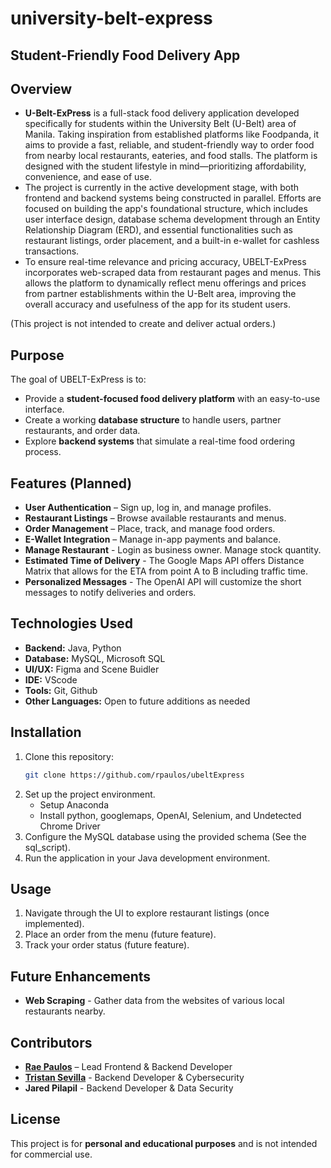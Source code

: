 # university-belt-express
## Student-Friendly Food Delivery App  

## Overview  
- **U-Belt-ExPress** is a full-stack food delivery application developed specifically for students within the University Belt (U-Belt) area of Manila. Taking inspiration from established platforms like Foodpanda, it aims to provide a fast, reliable, and student-friendly way to order food from nearby local restaurants, eateries, and food stalls. The platform is designed with the student lifestyle in mind—prioritizing affordability, convenience, and ease of use.
- The project is currently in the active development stage, with both frontend and backend systems being constructed in parallel. Efforts are focused on building the app's foundational structure, which includes user interface design, database schema development through an Entity Relationship Diagram (ERD), and essential functionalities such as restaurant listings, order placement, and a built-in e-wallet for cashless transactions.
- To ensure real-time relevance and pricing accuracy, UBELT-ExPress incorporates web-scraped data from restaurant pages and menus. This allows the platform to dynamically reflect menu offerings and prices from partner establishments within the U-Belt area, improving the overall accuracy and usefulness of the app for its student users.

(This project is not intended to create and deliver actual orders.)

## Purpose  
The goal of UBELT-ExPress is to:  
- Provide a **student-focused food delivery platform** with an easy-to-use interface. 
- Create a working **database structure** to handle users, partner restaurants, and order data.  
- Explore **backend systems** that simulate a real-time food ordering process.  

## Features (Planned)  
- **User Authentication** – Sign up, log in, and manage profiles.  
- **Restaurant Listings** – Browse available restaurants and menus.  
- **Order Management** – Place, track, and manage food orders.
- **E-Wallet Integration** – Manage in-app payments and balance.
- **Manage Restaurant** - Login as business owner. Manage stock quantity.
- **Estimated Time of Delivery** - The Google Maps API offers Distance Matrix that allows for the ETA from point A to B including traffic time.
- **Personalized Messages** - The OpenAI API will customize the short messages to notify deliveries and orders.

## Technologies Used  
- **Backend:** Java, Python
- **Database:** MySQL, Microsoft SQL
- **UI/UX:** Figma and Scene Buidler
- **IDE:** VScode
- **Tools:** Git, Github
- **Other Languages:** Open to future additions as needed  

## Installation  
1. Clone this repository:  
   ```sh  
   git clone https://github.com/rpaulos/ubeltExpress  
   ```  
2. Set up the project environment.
   - Setup Anaconda
   - Install python, googlemaps, OpenAI, Selenium, and Undetected Chrome Driver
4. Configure the MySQL database using the provided schema (See the sql_script).  
5. Run the application in your Java development environment.  

## Usage  
1. Navigate through the UI to explore restaurant listings (once implemented).  
2. Place an order from the menu (future feature).  
3. Track your order status (future feature).  

## Future Enhancements  
- **Web Scraping** - Gather data from the websites of various local restaurants nearby.
  

## Contributors  
- **[Rae Paulos](https://github.com/rpaulos)** – Lead Frontend & Backend Developer
- **[Tristan Sevilla](https://github.com/Hyakkki)** - Backend Developer & Cybersecurity
- **Jared Pilapil** - Backend Developer & Data Security

## License  
This project is for **personal and educational purposes** and is not intended for commercial use.  
